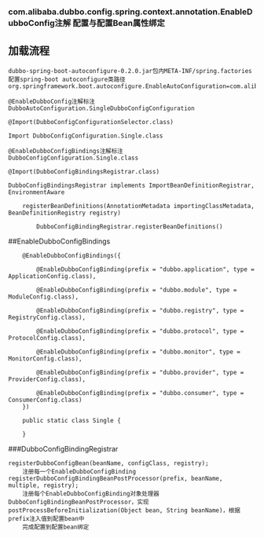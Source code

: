 ### com.alibaba.dubbo.config.spring.context.annotation.EnableDubboConfig注解 配置与配置Bean属性绑定

## 加载流程
    dubbo-spring-boot-autoconfigure-0.2.0.jar包内META-INF/spring.factories配置spring-boot autoconfigure类路径org.springframework.boot.autoconfigure.EnableAutoConfiguration=com.alibaba.boot.dubbo.autoconfigure.DubboAutoConfiguration
	
	@EnableDubboConfig注解标注DubboAutoConfiguration.SingleDubboConfigConfiguration
	
	@Import(DubboConfigConfigurationSelector.class)
	
	Import DubboConfigConfiguration.Single.class
	
	@EnableDubboConfigBindings注解标注 DubboConfigConfiguration.Single.class
	
	@Import(DubboConfigBindingsRegistrar.class)
	
	DubboConfigBindingsRegistrar implements ImportBeanDefinitionRegistrar, EnvironmentAware
		
		registerBeanDefinitions(AnnotationMetadata importingClassMetadata, BeanDefinitionRegistry registry)
			
			DubboConfigBindingRegistrar.registerBeanDefinitions()

##EnableDubboConfigBindings

		@EnableDubboConfigBindings({
			
			@EnableDubboConfigBinding(prefix = "dubbo.application", type = ApplicationConfig.class),
			
			@EnableDubboConfigBinding(prefix = "dubbo.module", type = ModuleConfig.class),
			
			@EnableDubboConfigBinding(prefix = "dubbo.registry", type = RegistryConfig.class),
			
			@EnableDubboConfigBinding(prefix = "dubbo.protocol", type = ProtocolConfig.class),
			
			@EnableDubboConfigBinding(prefix = "dubbo.monitor", type = MonitorConfig.class),
			
			@EnableDubboConfigBinding(prefix = "dubbo.provider", type = ProviderConfig.class),
			
			@EnableDubboConfigBinding(prefix = "dubbo.consumer", type = ConsumerConfig.class)
		})
		
		public static class Single {
		
		}

###DubboConfigBindingRegistrar

	registerDubboConfigBean(beanName, configClass, registry);
		注册每一个EnableDubboConfigBinding
	registerDubboConfigBindingBeanPostProcessor(prefix, beanName, multiple, registry);
		注册每个EnableDubboConfigBinding对象处理器DubboConfigBindingBeanPostProcessor，实现postProcessBeforeInitialization(Object bean, String beanName)，根据prefix注入值到配置bean中
		完成配置到配置bean绑定
